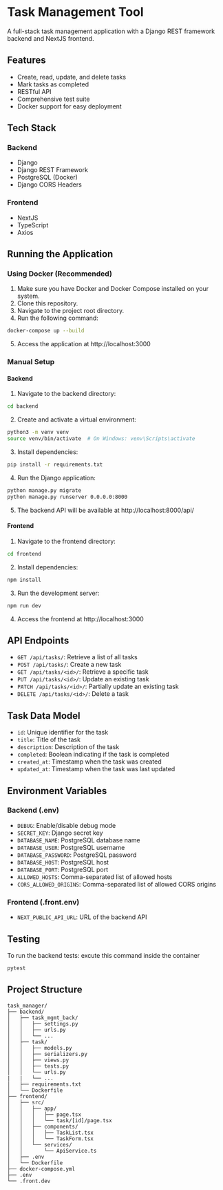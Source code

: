 # Task Management Tool

A full-stack task management application with a Django REST framework backend and NextJS frontend.

## Features

- Create, read, update, and delete tasks
- Mark tasks as completed
- RESTful API 
- Comprehensive test suite
- Docker support for easy deployment

## Tech Stack

### Backend
- Django
- Django REST Framework
- PostgreSQL (Docker) 
- Django CORS Headers

### Frontend
- NextJS
- TypeScript
- Axios

## Running the Application

### Using Docker (Recommended)

1. Make sure you have Docker and Docker Compose installed on your system.
2. Clone this repository.
3. Navigate to the project root directory.
4. Run the following command:

```bash
docker-compose up --build
```

5. Access the application at http://localhost:3000

### Manual Setup

#### Backend

1. Navigate to the backend directory:
```bash
cd backend
```

2. Create and activate a virtual environment:
```bash
python3 -m venv venv
source venv/bin/activate  # On Windows: venv\Scripts\activate
```

3. Install dependencies:
```bash
pip install -r requirements.txt
```

4. Run the Django application:
```bash
python manage.py migrate
python manage.py runserver 0.0.0.0:8000
```

5. The backend API will be available at http://localhost:8000/api/

#### Frontend

1. Navigate to the frontend directory:
```bash
cd frontend
```

2. Install dependencies:
```bash
npm install
```

3. Run the development server:
```bash
npm run dev
```

4. Access the frontend at http://localhost:3000

## API Endpoints

- `GET /api/tasks/`: Retrieve a list of all tasks
- `POST /api/tasks/`: Create a new task
- `GET /api/tasks/<id>/`: Retrieve a specific task
- `PUT /api/tasks/<id>/`: Update an existing task
- `PATCH /api/tasks/<id>/`: Partially update an existing task
- `DELETE /api/tasks/<id>/`: Delete a task

## Task Data Model

- `id`: Unique identifier for the task
- `title`: Title of the task
- `description`: Description of the task
- `completed`: Boolean indicating if the task is completed
- `created_at`: Timestamp when the task was created
- `updated_at`: Timestamp when the task was last updated

## Environment Variables

### Backend (.env)
- `DEBUG`: Enable/disable debug mode
- `SECRET_KEY`: Django secret key
- `DATABASE_NAME`: PostgreSQL database name
- `DATABASE_USER`: PostgreSQL username
- `DATABASE_PASSWORD`: PostgreSQL password
- `DATABASE_HOST`: PostgreSQL host
- `DATABASE_PORT`: PostgreSQL port
- `ALLOWED_HOSTS`: Comma-separated list of allowed hosts
- `CORS_ALLOWED_ORIGINS`: Comma-separated list of allowed CORS origins

### Frontend (.front.env)
- `NEXT_PUBLIC_API_URL`: URL of the backend API

## Testing

To run the backend tests: excute this command inside the container

```bash
pytest
```

## Project Structure

```
task_manager/
├── backend/
│   ├── task_mgmt_back/
│   │   ├── settings.py
│   │   ├── urls.py
│   │   └── ...
│   ├── task/
│   │   ├── models.py
│   │   ├── serializers.py
│   │   ├── views.py
│   │   ├── tests.py
│   │   └── urls.py
|   |   └── ...
│   ├── requirements.txt
│   └── Dockerfile
├── frontend/
│   ├── src/
│   │   ├── app/
│   │   │   ├── page.tsx
│   │   │   └── task/[id]/page.tsx
│   │   ├── components/
│   │   │   ├── TaskList.tsx
│   │   │   └── TaskForm.tsx
│   │   └── services/
│   │       └── ApiService.ts
│   ├── .env
│   └── Dockerfile
├── docker-compose.yml
├── .env
└── .front.dev
```
